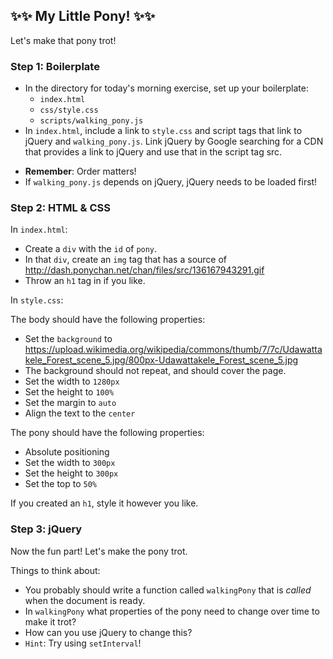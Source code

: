 ## :sparkles::sparkles: My Little Pony! :sparkles::sparkles:

Let's make that pony trot!

### Step 1: Boilerplate
* In the directory for today's morning exercise, set up your boilerplate:
  - `index.html`
  - `css/style.css`
  - `scripts/walking_pony.js`
*  In `index.html`, include a link to `style.css` and script tags that link to jQuery and `walking_pony.js`. Link jQuery by Google searching for a CDN that provides a link to jQuery and use that in the script tag src.

  - **Remember**: Order matters!
  - If `walking_pony.js` depends on jQuery, jQuery needs to be loaded first!

### Step 2: HTML & CSS
In `index.html`:
* Create a `div` with the `id` of `pony`.
* In that `div`, create an `img` tag that has a source of
 http://dash.ponychan.net/chan/files/src/136167943291.gif
* Throw an `h1` tag in if you like.

In `style.css`:

The body should have the following properties:
* Set the `background` to
https://upload.wikimedia.org/wikipedia/commons/thumb/7/7c/Udawattakele_Forest_scene_5.jpg/800px-Udawattakele_Forest_scene_5.jpg
* The background should not repeat, and should cover the page.
* Set the width to `1280px`
* Set the height to `100%`
* Set the margin to `auto`
* Align the text to the `center`

The pony should have the following properties:
* Absolute positioning
* Set the width to `300px`
* Set the height to `300px`
* Set the top to `50%`

If you created an `h1`, style it however you like.

### Step 3: jQuery

Now the fun part! Let's make the pony trot.

Things to think about:
* You probably should write a function called `walkingPony` that is *called* when the document is ready.
* In `walkingPony` what properties of the pony need to change over time to make it trot?
* How can you use jQuery to change this?
* `Hint`: Try using `setInterval`!
